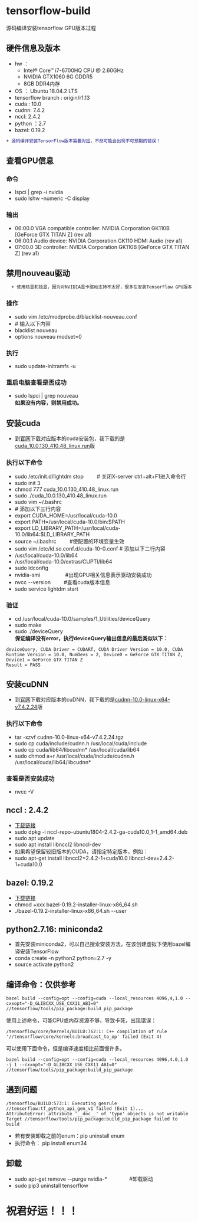 # tensorflow-build
源码编译安装tensorflow GPU版本过程

## 硬件信息及版本
  * hw ：
    * Intel® Core™ i7-6700HQ CPU @ 2.60GHz
    * NVIDIA GTX1060 6G GDDR5
    * 8GB DDR4内存
  * OS ： Ubuntu 18.04.2 LTS
  * tensorflow branch : origin/r1.13
  * cuda : 10.0
  * cudnn: 7.4.2
  * nccl: 2.4.2
  * python ：2.7  
  * bazel: 0.19.2
 ```diff
+ 源码编译安装TensorFlow版本需要对应，不然可能会出现不可预期的错误！
``` 
  
## 查看GPU信息
### 命令
  * lspci | grep -i nvidia
  * sudo lshw -numeric -C display
### 输出
  * 06:00.0 VGA compatible controller: NVIDIA Corporation GK110B [GeForce GTX TITAN Z] (rev a1)
  * 06:00.1 Audio device: NVIDIA Corporation GK110 HDMI Audio (rev a1)
  * 07:00.0 3D controller: NVIDIA Corporation GK110B [GeForce GTX TITAN Z] (rev a1)

## 禁用nouveau驱动
```diff
  + 使用核显和独显，因为对NVIDIA显卡驱动支持不太好，很多在安装TensorFlow GPU版本时经常会遇到黑屏，进不到Linux系统中等问题； 因此在安装显卡驱动和CUDA前先禁用nouveau驱动
```
### 操作
  * sudo vim /etc/modprobe.d/blacklist-nouveau.conf
  * \# 输入以下内容
  * blacklist nouveau
  * options nouveau modset=0
### 执行
  * sudo update-initramfs -u
### 重启电脑查看是否成功
  * sudo lspci | grep nouveau  
  **如果没有内容，则禁用成功。**
  
## 安装cuda
+ 到[官网](https://developer.nvidia.com/cuda-downloads "cuda")下载对应版本的cuda安装包，我下载的是[cuda_10.0.130_410.48_linux.run](https://developer.nvidia.com/compute/cuda/10.0/Prod/local_installers/cuda_10.0.130_410.48_linux)版
### 执行以下命令
  * sudo /etc/init.d/lightdm stop  　　 \# 关闭X-server ctrl+alt+F1进入命令行
  * sudo init 3
  * chmod 777 cuda_10.0.130_410.48_linux.run
  * sudo ./cuda_10.0.130_410.48_linux.run
  * sudo vim ~/.bashrc
  * \# 添加以下三行内容
  * export CUDA_HOME=/usr/local/cuda-10.0
  * export PATH=/usr/local/cuda-10.0/bin:$PATH
  * export LD_LIBRARY_PATH=/usr/local/cuda-10.0/lib64:$LD_LIBRARY_PATH
  * source ~/.bashrc  　　       \#使配置的环境变量生效 
  * sudo vim /etc/ld.so.conf.d/cuda-10-0.conf
  \# 添加以下二行内容
  * /usr/local/cuda-10.0/lib64
  * /usr/local/cuda-10.0/extras/CUPTI/lib64
  * sudo ldconfig
  * nvidia-smi      　　　    　    \#出现GPU相关信息表示驱动安装成功
  * nvcc --version      　　    \#查看cuda版本信息
  * sudo service lightdm start 
### 验证
  * cd /usr/local/cuda-10.0/samples/1_Utilities/deviceQuery  
  * sudo make  
  * sudo ./deviceQuery  
**保证编译没有error，执行deviceQuery输出信息的最后类似以下：**
```
deviceQuery, CUDA Driver = CUDART, CUDA Driver Version = 10.0, CUDA Runtime Version = 10.0, NumDevs = 2, Device0 = GeForce GTX TITAN Z, Device1 = GeForce GTX TITAN Z
Result = PASS
```

## 安装cuDNN
+ 到[官网](https://developer.nvidia.com/rdp/cudnn-download "cudnn")下载对应版本的cuDNN，我下载的是[cudnn-10.0-linux-x64-v7.4.2.24](https://developer.nvidia.com/compute/machine-learning/cudnn/secure/v7.4.2/prod/10.0_20181213/cudnn-10.0-linux-x64-v7.4.2.24.tgz)版
### 执行以下命令
  * tar -xzvf cudnn-10.0-linux-x64-v7.4.2.24.tgz
  * sudo cp cuda/include/cudnn.h /usr/local/cuda/include
  * sudo cp cuda/lib64/libcudnn* /usr/local/cuda/lib64
  * sudo chmod a+r /usr/local/cuda/include/cudnn.h /usr/local/cuda/lib64/libcudnn*
### 查看是否安装成功
  * nvcc -V
  
## nccl : 2.4.2
 * [下载链接](https://developer.nvidia.com/nccl/nccl-download#a-collapse242-100)
 * sudo dpkg -i nccl-repo-ubuntu1804-2.4.2-ga-cuda10.0_1-1_amd64.deb
 * sudo apt update
 * sudo apt install libnccl2 libnccl-dev
 * 如果希望保留较旧版本的CUDA，请指定特定版本，例如：
  * sudo apt-get install libnccl2=2.4.2-1+cuda10.0 libnccl-dev=2.4.2-1+cuda10.0
  
## bazel: 0.19.2
 * [下载链接](https://github.com/bazelbuild/bazel/releases/download/0.19.2/bazel-0.19.2-installer-linux-x86_64.sh)
 * chmod +xxx bazel-0.19.2-installer-linux-x86_64.sh
 * ./bazel-0.19.2-installer-linux-x86_64.sh --user
 
## python2.7.16: miniconda2
 * 首先安装miniconda2，可以自己搜索安装方法，在该创建虚拟下使用bazel编译安装TensorFlow
 * conda create -n python2 python=2.7 -y
 * source activate python2
 
## 编译命令：仅供参考
```
bazel build --config=opt --config=cuda --local_resources 4096,4,1.0 --cxxopt="-D_GLIBCXX_USE_CXX11_ABI=0" //tensorflow/tools/pip_package:build_pip_package
```
使用上述命令，可能CPU或内存资源不够，导致卡死，出现错误：
```
/tensorflow/core/kernels/BUILD:762:1: C++ compilation of rule '//tensorflow/core/kernels:broadcast_to_op' failed (Exit 4)
```
可以使用下面命令，但是编译速度相比前面慢许多。
```
bazel build --config=opt --config=cuda --local_resources 4096,4.0,1.0 -j 1 --cxxopt="-D_GLIBCXX_USE_CXX11_ABI=0" //tensorflow/tools/pip_package:build_pip_package
```

## 遇到问题
```
/tensorflow/BUILD:573:1: Executing genrule //tensorflow:tf_python_api_gen_v1 failed (Exit 1)...
AttributeError: attribute '__doc__' of 'type' objects is not writable  Target //tensorflow/tools/pip_package:build_pip_package failed to build
```
* 若有安装卸载之前的enum：pip uninstall enum
* 执行命令： pip install enum34


## 卸载
 * sudo apt-get remove --purge nvidia-* 　　　　#卸载驱动
 * sudo pip3 uninstall tensorflow

# 祝君好运！！！
